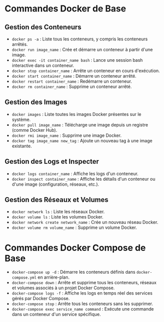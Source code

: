 # Commandes Docker de Base

## Gestion des Conteneurs

- `docker ps -a` : Liste tous les conteneurs, y compris les conteneurs arrêtés.
- `docker run image_name` : Crée et démarre un conteneur à partir d'une image.
- `docker exec -it container_name bash` : Lance une session bash interactive dans un conteneur.
- `docker stop container_name` : Arrête un conteneur en cours d'exécution.
- `docker start container_name` : Démarre un conteneur arrêté.
- `docker restart container_name` : Redémarre un conteneur.
- `docker rm container_name` : Supprime un conteneur arrêté.

## Gestion des Images

- `docker images` : Liste toutes les images Docker présentes sur le système.
- `docker pull image_name` : Télécharge une image depuis un registre (comme Docker Hub).
- `docker rmi image_name` : Supprime une image Docker.
- `docker tag image_name new_tag` : Ajoute un nouveau tag à une image existante.

## Gestion des Logs et Inspecter

- `docker logs container_name` : Affiche les logs d'un conteneur.
- `docker inspect container_name` : Affiche les détails d'un conteneur ou d'une image (configuration, réseaux, etc.).

## Gestion des Réseaux et Volumes

- `docker network ls` : Liste les réseaux Docker.
- `docker volume ls` : Liste les volumes Docker.
- `docker network create network_name` : Crée un nouveau réseau Docker.
- `docker volume rm volume_name` : Supprime un volume Docker.

# Commandes Docker Compose de Base

- `docker-compose up -d` : Démarre les conteneurs définis dans `docker-compose.yml` en arrière-plan.
- `docker-compose down` : Arrête et supprime tous les conteneurs, réseaux et volumes associés à un projet Docker Compose.
- `docker-compose logs -f` : Affiche les logs en temps réel des services gérés par Docker Compose.
- `docker-compose stop` : Arrête tous les conteneurs sans les supprimer.
- `docker-compose exec service_name command` : Exécute une commande dans un conteneur d'un service spécifique.

